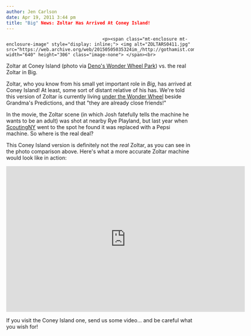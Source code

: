 ```yaml
---
author: Jen Carlson
date: Apr 19, 2011 3:44 pm
title: "Big" News: Zoltar Has Arrived At Coney Island!
---
```


	
										<p><span class="mt-enclosure mt-enclosure-image" style="display: inline;"> <img alt="ZOLTARS0411.jpg" src="https://web.archive.org/web/20150505035324im_/http://gothamist.com/attachments/arts_jen/ZOLTARS0411.jpg" width="640" height="306" class="image-none"> </span><br>
<span class="photo_caption">Zoltar at Coney Island (photo via <a href="https://web.archive.org/web/20150505035324/http://www.flickr.com/photos/denoswonderwheelpark/sets/72157626532747044/with/5634799364/">Deno&apos;s Wonder Wheel Park</a>) vs. the real Zoltar in Big.</span></p>

<p>Zoltar, who you know from his small yet important role in <em>Big</em>, has arrived at Coney Island! At least, some sort of distant relative of his has. We&apos;re told this version of Zoltar is currently living <a href="https://web.archive.org/web/20150505035324/http://www.coneyislandfunguide.com/Attraction/Denos-Wonder-Wheel-Amusement-Park.htm">under the Wonder Wheel</a> beside Grandma&apos;s Predictions, and that &quot;they are already close friends!&quot; </p>

<p>In the movie, the Zoltar scene (in which Josh fatefully tells the machine he wants to be an adult) was shot at nearby Rye Playland, but last year when <a href="https://web.archive.org/web/20150505035324/http://www.scoutingny.com/?p=3255">ScoutingNY</a> went to the spot he found it was replaced with a Pepsi machine. So where is the real deal?</p>

<p>This Coney Island version is definitely not the <em>real</em> Zoltar, as you can see in the photo comparison above. Here&apos;s what a more accurate Zoltar machine would look like in action:</p>

<p><iframe title="YouTube video player" width="640" height="390" src="https://web.archive.org/web/20150505035324if_/http://www.youtube.com/embed/fWZ4c66V1P4" frameborder="0" allowfullscreen></iframe></p>

<p>If you visit the Coney Island one, send us some video... and be careful what you wish for!</p>					
										
									
				